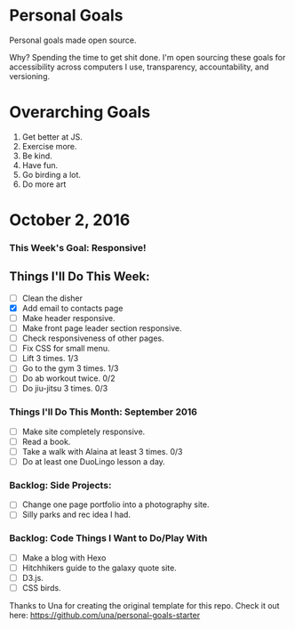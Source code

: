 Personal Goals
==============

Personal goals made open source.

Why? Spending the time to get shit done. I'm open sourcing these goals for accessibility across computers I use, transparency, accountability, and versioning.

# Overarching Goals

1. Get better at JS.
2. Exercise more.
3. Be kind.
4. Have fun.
5. Go birding a lot.
6. Do more art

# October 2, 2016

### This Week's Goal: Responsive!

## Things I'll Do This Week:

- [ ] Clean the disher
- [x] Add email to contacts page
- [ ] Make header responsive.
- [ ] Make front page leader section responsive.
- [ ] Check responsiveness of other pages.
- [ ] Fix CSS for small menu.
- [ ] Lift 3 times.  1/3
- [ ] Go to the gym 3 times. 1/3
- [ ] Do ab workout twice. 0/2
- [ ] Do jiu-jitsu 3 times. 0/3

### Things I'll Do This Month: September 2016

- [ ] Make site completely responsive.
- [ ] Read a book.
- [ ] Take a walk with Alaina at least 3 times. 0/3
- [ ] Do at least one DuoLingo lesson a day.

### Backlog: Side Projects:

- [ ] Change one page portfolio into a photography site.
- [ ] Silly parks and rec idea I had.

### Backlog: Code Things I Want to Do/Play With

- [ ] Make a blog with Hexo
- [ ] Hitchhikers guide to the galaxy quote site.
- [ ] D3.js.
- [ ] CSS birds.

Thanks to Una for creating the original template for this repo. Check it out here: https://github.com/una/personal-goals-starter